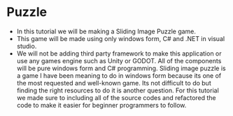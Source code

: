 # Puzzle

- In this tutorial we will be making a Sliding Image  Puzzle game.
- This game will be made using only  windows form, C# and .NET in visual studio.
- We will not be adding third party framework to make this application or use any games engine such as Unity or GODOT. All of the components will be pure windows form and C# programming. Sliding image puzzle is a game I have been meaning to do in windows form because its one of the most requested and well-known game. Its not difficult to do but finding the right resources to do it is another question. For this tutorial we made sure to including all of the source codes and refactored the code to make it easier for beginner programmers to follow.
